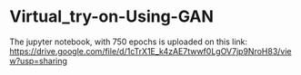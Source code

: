 # Virtual_try-on-Using-GAN


The jupyter notebook, with 750 epochs is uploaded on this link:
https://drive.google.com/file/d/1cTrX1E_k4zAE7twwf0LgOV7jp9NroH83/view?usp=sharing
